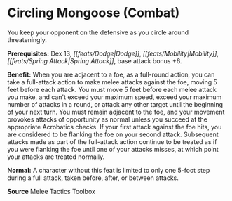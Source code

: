 ﻿---
cssclass: [feats]

---
# Circling Mongoose (Combat)

You keep your opponent on the defensive as you circle around threateningly.

**Prerequisites:** Dex 13, _[[feats/Dodge|Dodge]]_, _[[feats/Mobility|Mobility]]_, _[[feats/Spring Attack|Spring Attack]]_, base attack bonus +6.

**Benefit:** When you are adjacent to a foe, as a full-round action, you can take a full-attack action to make melee attacks against the foe, moving 5 feet before each attack. You must move 5 feet before each melee attack you make, and can't exceed your maximum speed, exceed your maximum number of attacks in a round, or attack any other target until the beginning of your next turn. You must remain adjacent to the foe, and your movement provokes attacks of opportunity as normal unless you succeed at the appropriate Acrobatics checks. If your first attack against the foe hits, you are considered to be flanking the foe on your second attack. Subsequent attacks made as part of the full-attack action continue to be treated as if you were flanking the foe until one of your attacks misses, at which point your attacks are treated normally.

**Normal:** A character without this feat is limited to only one 5-foot step during a full attack, taken before, after, or between attacks.

**Source** Melee Tactics Toolbox